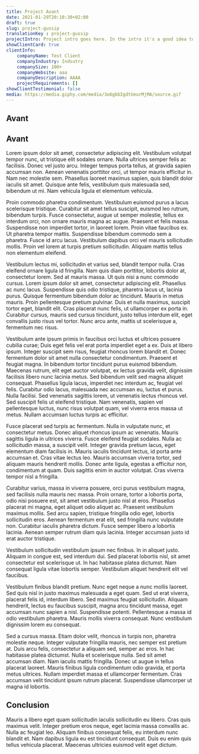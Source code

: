 ```yaml
---
title: Project Avant
date: 2021-01-29T20:10:30+02:00
draft: true
slug: project-gussip
translationKey : project-gussip
projectIntro: Project intro goes here. In the intro it's a good idea to answer a potential client's need/problem so it's more likely to land your next project or job.
showClientCard: true
clientInfo:
    companyName: Test Client
    companyIndustry: Indsutry
    companySize: 100+
    companyWebsite: aaa
    companyDescription: AAAA
    projectRequirements: []
showClientTestimonial: false
media: https://media.giphy.com/media/3o6gbbIgdtUeurMjMA/source.gif
---
```


## Avant
## Avant

Lorem ipsum dolor sit amet, consectetur adipiscing elit. Vestibulum volutpat tempor nunc, ut tristique elit sodales ornare. Nulla ultrices semper felis ac facilisis. Donec vel justo arcu. Integer tempus porta tellus, at gravida sapien accumsan non. Aenean venenatis porttitor orci, ut tempor mauris efficitur in. Nam nec molestie sem. Phasellus laoreet maximus sapien, quis blandit dolor iaculis sit amet. Quisque ante felis, vestibulum quis malesuada sed, bibendum ut mi. Nam vehicula ligula et elementum vehicula.

Proin commodo pharetra condimentum. Vestibulum euismod purus a lacus scelerisque tristique. Curabitur sit amet tellus suscipit, euismod leo rutrum, bibendum turpis. Fusce consectetur, augue ut semper molestie, tellus ex interdum orci, non ornare mauris magna ac augue. Praesent et felis massa. Suspendisse non imperdiet tortor, in laoreet lorem. Proin vitae faucibus ex. Ut pharetra tempor mattis. Suspendisse bibendum commodo sem a pharetra. Fusce id arcu lacus. Vestibulum dapibus orci vel mauris sollicitudin mollis. Proin vel lorem at turpis pretium sollicitudin. Aliquam mattis tellus non elementum eleifend.

Vestibulum lectus mi, sollicitudin et varius sed, blandit tempor nulla. Cras eleifend ornare ligula id fringilla. Nam quis diam porttitor, lobortis dolor at, consectetur lorem. Sed at mauris massa. Ut quis nisi a nunc commodo cursus. Lorem ipsum dolor sit amet, consectetur adipiscing elit. Phasellus ac nunc lacus. Suspendisse quis odio tristique, pharetra lacus ut, lacinia purus. Quisque fermentum bibendum dolor ac tincidunt. Mauris in metus mauris. Proin pellentesque pretium pulvinar. Duis et nulla maximus, suscipit tortor eget, blandit elit. Cras placerat nunc felis, ut ullamcorper ex porta in. Curabitur cursus, mauris sed cursus tincidunt, justo tellus interdum elit, eget convallis justo risus vel tortor. Nunc arcu ante, mattis ut scelerisque a, fermentum nec risus.

Vestibulum ante ipsum primis in faucibus orci luctus et ultrices posuere cubilia curae; Duis eget felis vel erat porta imperdiet eget a ex. Duis at libero ipsum. Integer suscipit sem risus, feugiat rhoncus lorem blandit et. Donec fermentum dolor sit amet nulla consectetur condimentum. Praesent et feugiat magna. In bibendum tortor tincidunt purus euismod bibendum. Maecenas rutrum, elit eget auctor volutpat, ex lectus gravida velit, dignissim facilisis libero nunc lacinia metus. Sed bibendum velit sed magna aliquet consequat. Phasellus ligula lacus, imperdiet nec interdum ac, feugiat vel felis. Curabitur odio lacus, malesuada nec accumsan eu, luctus et purus. Nulla facilisi. Sed venenatis sagittis lorem, ut venenatis lectus rhoncus vel. Sed suscipit felis ut eleifend tristique. Nam venenatis, sapien vel pellentesque luctus, nunc risus volutpat quam, vel viverra eros massa ut metus. Nullam accumsan luctus turpis ac efficitur.

Fusce placerat sed turpis ac fermentum. Nulla in vulputate nunc, et consectetur metus. Donec aliquet rhoncus ipsum ac venenatis. Mauris sagittis ligula in ultrices viverra. Fusce eleifend feugiat sodales. Nulla ac sollicitudin massa, a suscipit velit. Integer gravida pretium lacus, eget elementum diam facilisis in. Mauris iaculis tincidunt lectus, id porta ante accumsan et. Cras vitae lectus leo. Mauris accumsan viverra tortor, sed aliquam mauris hendrerit mollis. Donec ante ligula, egestas a efficitur non, condimentum at quam. Duis sagittis enim in auctor volutpat. Cras viverra tempor nisl a fringilla.

Curabitur varius, massa in viverra posuere, orci purus vestibulum magna, sed facilisis nulla mauris nec massa. Proin ornare, tortor a lobortis porta, odio nisi posuere est, sit amet vestibulum justo nisl at eros. Phasellus placerat mi magna, eget aliquet odio aliquet ac. Praesent vestibulum maximus mollis. Sed arcu sapien, tristique fringilla odio eget, lobortis sollicitudin eros. Aenean fermentum erat elit, sed fringilla nunc vulputate non. Curabitur iaculis pharetra dictum. Fusce semper libero a lobortis lacinia. Aenean semper rutrum diam quis lacinia. Integer accumsan justo id erat auctor tristique.

Vestibulum sollicitudin vestibulum ipsum nec finibus. In in aliquet justo. Aliquam in congue est, sed interdum dui. Sed placerat lobortis nisl, sit amet consectetur est scelerisque ut. In hac habitasse platea dictumst. Nam consequat ligula vitae lobortis semper. Vestibulum aliquet hendrerit elit vel faucibus.

Vestibulum finibus blandit pretium. Nunc eget neque a nunc mollis laoreet. Sed quis nisl in justo maximus malesuada a eget quam. Sed ut erat viverra, placerat felis id, interdum libero. Sed maximus feugiat sollicitudin. Aliquam hendrerit, lectus eu faucibus suscipit, magna arcu tincidunt massa, eget accumsan nunc sapien a nisl. Suspendisse potenti. Pellentesque a massa id odio vestibulum pharetra. Mauris mollis viverra consequat. Nunc vestibulum dignissim lorem eu consequat.

Sed a cursus massa. Etiam dolor velit, rhoncus in turpis non, pharetra molestie neque. Integer vulputate fringilla mauris, nec semper est pretium at. Duis arcu felis, consectetur a aliquam sed, semper ac eros. In hac habitasse platea dictumst. Nulla et scelerisque nulla. Sed sit amet accumsan diam. Nam iaculis mattis fringilla. Donec ut augue in tellus placerat laoreet. Mauris finibus ligula condimentum odio gravida, et porta metus ultrices. Nullam imperdiet massa et ullamcorper fermentum. Cras accumsan velit tincidunt ipsum rutrum placerat. Suspendisse ullamcorper ut magna id lobortis.

## Conclusion

Mauris a libero eget quam sollicitudin iaculis sollicitudin eu libero. Cras quis maximus velit. Integer pretium eros neque, eget lacinia massa convallis ac. Nulla ac feugiat leo. Aliquam finibus consequat felis, eu interdum nunc blandit et. Nam dapibus ligula eu est tincidunt consequat. Duis eu enim quis tellus vehicula placerat. Maecenas ultricies euismod velit eget dictum.

